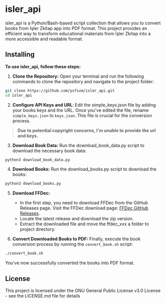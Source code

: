# isler_api

isler_api is a Python/Bash-based script collection that allows you to convert books from İşler Zkitap app into PDF format. This project provides an efficient way to transform educational materials from İşler Zkitap into a more accessible and readable format.
  
## Installing

**To use isler_api, follow these steps:**

1.  **Clone the Repository:** Open your terminal and run the following commands to clone the repository and navigate to the project folder:
```bash
git clone https://github.com/ysfsvm/isler_api.git
cd isler_api
```

2.  **Configure API Keys and URL**: Edit the simple_keys.json file by adding your books keys and the URL. Once you've edited the file, rename `simple_keys.json` to `keys.json`. This file is crucial for the conversion process.
> **Due to potential copyright concerns, I'm unable to provide the url and keys.**

3.  **Download Book Data:** Run the download_book_data.py script to download the necessary book data:
```bash
python3 download_book_data.py
```

4.  **Download Books:** Run the download_books.py script to download the books:
```bash
python3 download_books.py
```

5. **Download FFDec:**
   - In the first step, you need to download FFDec from the GitHub Releases page. Visit the FFDec download page: [FFDec GitHub Releases](https://github.com/jindrapetrik/jpexs-decompiler/releases).
   - Locate the latest release and download the zip version.
   - Extract the downloaded file and move the ffdec_xxx a folder to project directory.

6.  **Convert Downloaded Books to PDF:** Finally, execute the book conversion process by running the `convert_book.sh` script:
```bash
./convert_book.sh
```

You've now successfully converted the books into PDF format.

## License

This project is licensed under the GNU General Public License v3.0 License - see the LICENSE.md file for details